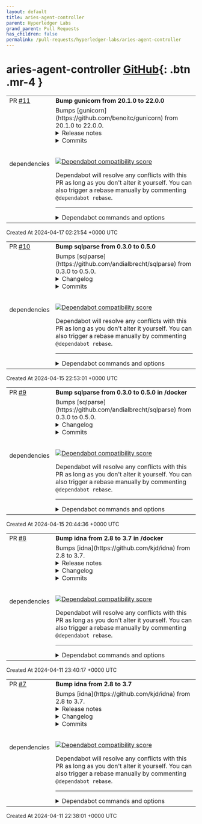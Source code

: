 ```yaml
---
layout: default
title: aries-agent-controller
parent: Hyperledger Labs
grand_parent: Pull Requests
has_children: false
permalink: /pull-requests/hyperledger-labs/aries-agent-controller
---
```


# aries-agent-controller <span class="fs-3 right-align">[GitHub](https://github.com/hyperledger-labs/aries-agent-controller){: .btn .mr-4 }</span>


<div>
    <table>
        <tr>
            <td>
                PR <a href="https://github.com/hyperledger-labs/aries-agent-controller/pull/11" class=".btn">#11</a>
            </td>
            <td>
                <b>
                    Bump gunicorn from 20.1.0 to 22.0.0
                </b>
            </td>
        </tr>
        <tr>
            <td>
                <span class="chip">dependencies</span>
            </td>
            <td>
                Bumps [gunicorn](https://github.com/benoitc/gunicorn) from 20.1.0 to 22.0.0.
<details>
<summary>Release notes</summary>
<p><em>Sourced from <a href="https://github.com/benoitc/gunicorn/releases">gunicorn's releases</a>.</em></p>
<blockquote>
<h2>Gunicorn 22.0 has been released</h2>
<p><strong>Gunicorn 22.0.0 has been released.</strong> This version fix the numerous security vulnerabilities. You're invited to upgrade asap your own installation.</p>
<p>Changes:</p>
<pre><code>22.0.0 - 2024-04-17
===================
<ul>
<li>use <code>utime</code> to notify workers liveness</li>
<li>migrate setup to pyproject.toml</li>
<li>fix numerous security vulnerabilities in HTTP parser (closing some request smuggling vectors)</li>
<li>parsing additional requests is no longer attempted past unsupported request framing</li>
<li>on HTTP versions &lt; 1.1 support for chunked transfer is refused (only used in exploits)</li>
<li>requests conflicting configured or passed SCRIPT_NAME now produce a verbose error</li>
<li>Trailer fields are no longer inspected for headers indicating secure scheme</li>
<li>support Python 3.12</li>
</ul>
<p>** Breaking changes **</p>
<ul>
<li>minimum version is Python 3.7</li>
<li>the limitations on valid characters in the HTTP method have been bounded to Internet Standards</li>
<li>requests specifying unsupported transfer coding (order) are refused by default (rare)</li>
<li>HTTP methods are no longer casefolded by default (IANA method registry contains none affected)</li>
<li>HTTP methods containing the number sign (#) are no longer accepted by default (rare)</li>
<li>HTTP versions &lt; 1.0 or &gt;= 2.0 are no longer accepted by default (rare, only HTTP/1.1 is supported)</li>
<li>HTTP versions consisting of multiple digits or containing a prefix/suffix are no longer accepted</li>
<li>HTTP header field names Gunicorn cannot safely map to variables are silently dropped, as in other software</li>
<li>HTTP headers with empty field name are refused by default (no legitimate use cases, used in exploits)</li>
<li>requests with both Transfer-Encoding and Content-Length are refused by default (such a message might indicate an attempt to perform request smuggling)</li>
<li>empty transfer codings are no longer permitted (reportedly seen with really old &amp; broken proxies)</li>
</ul>
<p>** SECURITY **</p>
<ul>
<li>fix CVE-2024-1135
</code></pre></li>
</ul>
<ol>
<li>Documentation is available there: <a href="https://docs.gunicorn.org/en/stable/news.html">https://docs.gunicorn.org/en/stable/news.html</a></li>
<li>Packages: <a href="https://pypi.org/project/gunicorn/">https://pypi.org/project/gunicorn/</a></li>
</ol>
<h2>Gunicorn 21.2.0 has been released</h2>
<p><strong>Gunicorn 21.2.0 has been released.</strong> This version fix the issue introduced in the threaded worker.</p>
<p>Changes:</p>
<pre><code>21.2.0 - 2023-07-19
===================
fix thread worker: revert change considering connection as idle .
&lt;/tr&gt;&lt;/table&gt; 
</code></pre>
</blockquote>
<p>... (truncated)</p>
</details>
<details>
<summary>Commits</summary>
<ul>
<li><a href="https://github.com/benoitc/gunicorn/commit/f63d59e4d73a8ee28748d2c700fb81c8780bc419"><code>f63d59e</code></a> bump to 22.0</li>
<li><a href="https://github.com/benoitc/gunicorn/commit/4ac81e0a1037ba5b570323be7430e09caa233e38"><code>4ac81e0</code></a> Merge pull request <a href="https://redirect.github.com/benoitc/gunicorn/issues/3175">#3175</a> from e-kwsm/typo</li>
<li><a href="https://github.com/benoitc/gunicorn/commit/401cecfaed85d79236c7a9a1f7d8946b01c466fc"><code>401cecf</code></a> Merge pull request <a href="https://redirect.github.com/benoitc/gunicorn/issues/3179">#3179</a> from dhdaines/exclude-eventlet-0360</li>
<li><a href="https://github.com/benoitc/gunicorn/commit/0243ec39ef4fc1b479ff4e1659e165f0b980b571"><code>0243ec3</code></a> fix(deps): exclude eventlet 0.36.0</li>
<li><a href="https://github.com/benoitc/gunicorn/commit/628a0bcb61ef3a211d67dfd68ad1ba161cccb3b8"><code>628a0bc</code></a> chore: fix typos</li>
<li><a href="https://github.com/benoitc/gunicorn/commit/88fc4a43152039c28096c8ba3eeadb3fbaa4aff9"><code>88fc4a4</code></a> Merge pull request <a href="https://redirect.github.com/benoitc/gunicorn/issues/3131">#3131</a> from pajod/patch-py12-rebased</li>
<li><a href="https://github.com/benoitc/gunicorn/commit/deae2fc4c5f93bfce59be5363055d4cd4ab1b0b6"><code>deae2fc</code></a> CI: back off the agressive timeout</li>
<li><a href="https://github.com/benoitc/gunicorn/commit/f4703824c323fe6867dce0e2f11013b8de319353"><code>f470382</code></a> docs: promise 3.12 compat</li>
<li><a href="https://github.com/benoitc/gunicorn/commit/5e30bfa6b1a3e1f2bde7feb514d1734d28f39231"><code>5e30bfa</code></a> add changelog to project.urls (updated for PEP621)</li>
<li><a href="https://github.com/benoitc/gunicorn/commit/481c3f9522edc58806a3efc5b49be4f202cc7700"><code>481c3f9</code></a> remove setup.cfg - overridden by pyproject.toml</li>
<li>Additional commits viewable in <a href="https://github.com/benoitc/gunicorn/compare/20.1.0...22.0.0">compare view</a></li>
</ul>
</details>
<br />


[![Dependabot compatibility score](https://dependabot-badges.githubapp.com/badges/compatibility_score?dependency-name=gunicorn&package-manager=pip&previous-version=20.1.0&new-version=22.0.0)](https://docs.github.com/en/github/managing-security-vulnerabilities/about-dependabot-security-updates#about-compatibility-scores)

Dependabot will resolve any conflicts with this PR as long as you don't alter it yourself. You can also trigger a rebase manually by commenting `@dependabot rebase`.

[//]: # (dependabot-automerge-start)
[//]: # (dependabot-automerge-end)

---

<details>
<summary>Dependabot commands and options</summary>
<br />

You can trigger Dependabot actions by commenting on this PR:
- `@dependabot rebase` will rebase this PR
- `@dependabot recreate` will recreate this PR, overwriting any edits that have been made to it
- `@dependabot merge` will merge this PR after your CI passes on it
- `@dependabot squash and merge` will squash and merge this PR after your CI passes on it
- `@dependabot cancel merge` will cancel a previously requested merge and block automerging
- `@dependabot reopen` will reopen this PR if it is closed
- `@dependabot close` will close this PR and stop Dependabot recreating it. You can achieve the same result by closing it manually
- `@dependabot show <dependency name> ignore conditions` will show all of the ignore conditions of the specified dependency
- `@dependabot ignore this major version` will close this PR and stop Dependabot creating any more for this major version (unless you reopen the PR or upgrade to it yourself)
- `@dependabot ignore this minor version` will close this PR and stop Dependabot creating any more for this minor version (unless you reopen the PR or upgrade to it yourself)
- `@dependabot ignore this dependency` will close this PR and stop Dependabot creating any more for this dependency (unless you reopen the PR or upgrade to it yourself)
You can disable automated security fix PRs for this repo from the [Security Alerts page](https://github.com/hyperledger-labs/aries-agent-controller/network/alerts).

</details>
            </td>
        </tr>
    </table>
    <div class="right-align">
        Created At 2024-04-17 02:21:54 +0000 UTC
    </div>
</div>

<div>
    <table>
        <tr>
            <td>
                PR <a href="https://github.com/hyperledger-labs/aries-agent-controller/pull/10" class=".btn">#10</a>
            </td>
            <td>
                <b>
                    Bump sqlparse from 0.3.0 to 0.5.0
                </b>
            </td>
        </tr>
        <tr>
            <td>
                <span class="chip">dependencies</span>
            </td>
            <td>
                Bumps [sqlparse](https://github.com/andialbrecht/sqlparse) from 0.3.0 to 0.5.0.
<details>
<summary>Changelog</summary>
<p><em>Sourced from <a href="https://github.com/andialbrecht/sqlparse/blob/master/CHANGELOG">sqlparse's changelog</a>.</em></p>
<blockquote>
<h2>Release 0.5.0 (Apr 13, 2024)</h2>
<p>Notable Changes</p>
<ul>
<li>Drop support for Python 3.5, 3.6, and 3.7.</li>
<li>Python 3.12 is now supported (pr725, by hugovk).</li>
<li>IMPORTANT: Fixes a potential denial of service attack (DOS) due to recursion
error for deeply nested statements. Instead of recursion error a generic
SQLParseError is raised. See the security advisory for details:
<a href="https://github.com/andialbrecht/sqlparse/security/advisories/GHSA-2m57-hf25-phgg">https://github.com/andialbrecht/sqlparse/security/advisories/GHSA-2m57-hf25-phgg</a>
The vulnerability was discovered by <a href="https://github.com/uriyay-jfrog"><code>@​uriyay-jfrog</code></a>. Thanks for reporting!</li>
</ul>
<p>Enhancements:</p>
<ul>
<li>Splitting statements now allows to remove the semicolon at the end.
Some database backends love statements without semicolon (issue742).</li>
<li>Support TypedLiterals in get_parameters (pr649, by Khrol).</li>
<li>Improve splitting of Transact SQL when using GO keyword (issue762).</li>
<li>Support for some JSON operators (issue682).</li>
<li>Improve formatting of statements containing JSON operators (issue542).</li>
<li>Support for BigQuery and Snowflake keywords (pr699, by griffatrasgo).</li>
<li>Support parsing of OVER clause (issue701, pr768 by r33s3n6).</li>
</ul>
<p>Bug Fixes</p>
<ul>
<li>Ignore dunder attributes when creating Tokens (issue672).</li>
<li>Allow operators to precede dollar-quoted strings (issue763).</li>
<li>Fix parsing of nested order clauses (issue745, pr746 by john-bodley).</li>
<li>Thread-safe initialization of Lexer class (issue730).</li>
<li>Classify TRUNCATE as DDL and GRANT/REVOKE as DCL keywords (based on pr719
by josuc1, thanks for bringing this up!).</li>
<li>Fix parsing of PRIMARY KEY (issue740).</li>
</ul>
<p>Other</p>
<ul>
<li>Optimize performance of matching function (pr799, by admachainz).</li>
</ul>
<h2>Release 0.4.4 (Apr 18, 2023)</h2>
<p>Notable Changes</p>
<ul>
<li>IMPORTANT: This release fixes a security vulnerability in the
parser where a regular expression vulnerable to ReDOS (Regular
Expression Denial of Service) was used. See the security advisory
for details: <a href="https://github.com/andialbrecht/sqlparse/security/advisories/GHSA-rrm6-wvj7-cwh2">https://github.com/andialbrecht/sqlparse/security/advisories/GHSA-rrm6-wvj7-cwh2</a>
The vulnerability was discovered by <a href="https://github.com/erik-krogh"><code>@​erik-krogh</code></a> from GitHub
Security Lab (GHSL). Thanks for reporting!</li>
</ul>
<!-- raw HTML omitted -->
</blockquote>
<p>... (truncated)</p>
</details>
<details>
<summary>Commits</summary>
<ul>
<li><a href="https://github.com/andialbrecht/sqlparse/commit/ddbd0ec3592545c914fe71e47118c04582d8bfb0"><code>ddbd0ec</code></a> Bump version.</li>
<li><a href="https://github.com/andialbrecht/sqlparse/commit/29f2e0a6609ddc1fa248faef1bc41616043c544e"><code>29f2e0a</code></a> Raise recursion limit for tests.</li>
<li><a href="https://github.com/andialbrecht/sqlparse/commit/b4a39d9850969b4e1d6940d32094ee0b42a2cf03"><code>b4a39d9</code></a> Raise SQLParseError instead of RecursionError.</li>
<li><a href="https://github.com/andialbrecht/sqlparse/commit/f1bcf2f8a7ddf6854c99990c56ff5394f4981d58"><code>f1bcf2f</code></a> Update AUHTORS and Changelog.</li>
<li><a href="https://github.com/andialbrecht/sqlparse/commit/e03b74e608b71dd06824c2cb42421c0d790248e3"><code>e03b74e</code></a> Fix Function.get_parameters(), add Funtion.get_window()</li>
<li><a href="https://github.com/andialbrecht/sqlparse/commit/617b8f6cd3c55bacf2c80130901508518753f7e1"><code>617b8f6</code></a> Add OVER clause, and group it into Function (fixes <a href="https://redirect.github.com/andialbrecht/sqlparse/issues/701">#701</a>)</li>
<li><a href="https://github.com/andialbrecht/sqlparse/commit/d8f81471cfc2c39ac43128e2a0c8cc67c313cc40"><code>d8f8147</code></a> Update AUHTORS and Changelog.</li>
<li><a href="https://github.com/andialbrecht/sqlparse/commit/012c9f10c8ddfa47ccf17ead28122492155cf6fc"><code>012c9f1</code></a> Optimize sqlparse.utils.imt().</li>
<li><a href="https://github.com/andialbrecht/sqlparse/commit/46971e5a804b29e7dbd437155a8ceffab8ef1cd5"><code>46971e5</code></a> Fix parsing of PRIMARY KEY (fixes <a href="https://redirect.github.com/andialbrecht/sqlparse/issues/740">#740</a>).</li>
<li><a href="https://github.com/andialbrecht/sqlparse/commit/fc4b0beab89c5598d556572cb6db0165affb017b"><code>fc4b0be</code></a> Code cleanup.</li>
<li>Additional commits viewable in <a href="https://github.com/andialbrecht/sqlparse/compare/0.3.0...0.5.0">compare view</a></li>
</ul>
</details>
<br />


[![Dependabot compatibility score](https://dependabot-badges.githubapp.com/badges/compatibility_score?dependency-name=sqlparse&package-manager=pip&previous-version=0.3.0&new-version=0.5.0)](https://docs.github.com/en/github/managing-security-vulnerabilities/about-dependabot-security-updates#about-compatibility-scores)

Dependabot will resolve any conflicts with this PR as long as you don't alter it yourself. You can also trigger a rebase manually by commenting `@dependabot rebase`.

[//]: # (dependabot-automerge-start)
[//]: # (dependabot-automerge-end)

---

<details>
<summary>Dependabot commands and options</summary>
<br />

You can trigger Dependabot actions by commenting on this PR:
- `@dependabot rebase` will rebase this PR
- `@dependabot recreate` will recreate this PR, overwriting any edits that have been made to it
- `@dependabot merge` will merge this PR after your CI passes on it
- `@dependabot squash and merge` will squash and merge this PR after your CI passes on it
- `@dependabot cancel merge` will cancel a previously requested merge and block automerging
- `@dependabot reopen` will reopen this PR if it is closed
- `@dependabot close` will close this PR and stop Dependabot recreating it. You can achieve the same result by closing it manually
- `@dependabot show <dependency name> ignore conditions` will show all of the ignore conditions of the specified dependency
- `@dependabot ignore this major version` will close this PR and stop Dependabot creating any more for this major version (unless you reopen the PR or upgrade to it yourself)
- `@dependabot ignore this minor version` will close this PR and stop Dependabot creating any more for this minor version (unless you reopen the PR or upgrade to it yourself)
- `@dependabot ignore this dependency` will close this PR and stop Dependabot creating any more for this dependency (unless you reopen the PR or upgrade to it yourself)
You can disable automated security fix PRs for this repo from the [Security Alerts page](https://github.com/hyperledger-labs/aries-agent-controller/network/alerts).

</details>
            </td>
        </tr>
    </table>
    <div class="right-align">
        Created At 2024-04-15 22:53:01 +0000 UTC
    </div>
</div>

<div>
    <table>
        <tr>
            <td>
                PR <a href="https://github.com/hyperledger-labs/aries-agent-controller/pull/9" class=".btn">#9</a>
            </td>
            <td>
                <b>
                    Bump sqlparse from 0.3.0 to 0.5.0 in /docker
                </b>
            </td>
        </tr>
        <tr>
            <td>
                <span class="chip">dependencies</span>
            </td>
            <td>
                Bumps [sqlparse](https://github.com/andialbrecht/sqlparse) from 0.3.0 to 0.5.0.
<details>
<summary>Changelog</summary>
<p><em>Sourced from <a href="https://github.com/andialbrecht/sqlparse/blob/master/CHANGELOG">sqlparse's changelog</a>.</em></p>
<blockquote>
<h2>Release 0.5.0 (Apr 13, 2024)</h2>
<p>Notable Changes</p>
<ul>
<li>Drop support for Python 3.5, 3.6, and 3.7.</li>
<li>Python 3.12 is now supported (pr725, by hugovk).</li>
<li>IMPORTANT: Fixes a potential denial of service attack (DOS) due to recursion
error for deeply nested statements. Instead of recursion error a generic
SQLParseError is raised. See the security advisory for details:
<a href="https://github.com/andialbrecht/sqlparse/security/advisories/GHSA-2m57-hf25-phgg">https://github.com/andialbrecht/sqlparse/security/advisories/GHSA-2m57-hf25-phgg</a>
The vulnerability was discovered by <a href="https://github.com/uriyay-jfrog"><code>@​uriyay-jfrog</code></a>. Thanks for reporting!</li>
</ul>
<p>Enhancements:</p>
<ul>
<li>Splitting statements now allows to remove the semicolon at the end.
Some database backends love statements without semicolon (issue742).</li>
<li>Support TypedLiterals in get_parameters (pr649, by Khrol).</li>
<li>Improve splitting of Transact SQL when using GO keyword (issue762).</li>
<li>Support for some JSON operators (issue682).</li>
<li>Improve formatting of statements containing JSON operators (issue542).</li>
<li>Support for BigQuery and Snowflake keywords (pr699, by griffatrasgo).</li>
<li>Support parsing of OVER clause (issue701, pr768 by r33s3n6).</li>
</ul>
<p>Bug Fixes</p>
<ul>
<li>Ignore dunder attributes when creating Tokens (issue672).</li>
<li>Allow operators to precede dollar-quoted strings (issue763).</li>
<li>Fix parsing of nested order clauses (issue745, pr746 by john-bodley).</li>
<li>Thread-safe initialization of Lexer class (issue730).</li>
<li>Classify TRUNCATE as DDL and GRANT/REVOKE as DCL keywords (based on pr719
by josuc1, thanks for bringing this up!).</li>
<li>Fix parsing of PRIMARY KEY (issue740).</li>
</ul>
<p>Other</p>
<ul>
<li>Optimize performance of matching function (pr799, by admachainz).</li>
</ul>
<h2>Release 0.4.4 (Apr 18, 2023)</h2>
<p>Notable Changes</p>
<ul>
<li>IMPORTANT: This release fixes a security vulnerability in the
parser where a regular expression vulnerable to ReDOS (Regular
Expression Denial of Service) was used. See the security advisory
for details: <a href="https://github.com/andialbrecht/sqlparse/security/advisories/GHSA-rrm6-wvj7-cwh2">https://github.com/andialbrecht/sqlparse/security/advisories/GHSA-rrm6-wvj7-cwh2</a>
The vulnerability was discovered by <a href="https://github.com/erik-krogh"><code>@​erik-krogh</code></a> from GitHub
Security Lab (GHSL). Thanks for reporting!</li>
</ul>
<!-- raw HTML omitted -->
</blockquote>
<p>... (truncated)</p>
</details>
<details>
<summary>Commits</summary>
<ul>
<li><a href="https://github.com/andialbrecht/sqlparse/commit/ddbd0ec3592545c914fe71e47118c04582d8bfb0"><code>ddbd0ec</code></a> Bump version.</li>
<li><a href="https://github.com/andialbrecht/sqlparse/commit/29f2e0a6609ddc1fa248faef1bc41616043c544e"><code>29f2e0a</code></a> Raise recursion limit for tests.</li>
<li><a href="https://github.com/andialbrecht/sqlparse/commit/b4a39d9850969b4e1d6940d32094ee0b42a2cf03"><code>b4a39d9</code></a> Raise SQLParseError instead of RecursionError.</li>
<li><a href="https://github.com/andialbrecht/sqlparse/commit/f1bcf2f8a7ddf6854c99990c56ff5394f4981d58"><code>f1bcf2f</code></a> Update AUHTORS and Changelog.</li>
<li><a href="https://github.com/andialbrecht/sqlparse/commit/e03b74e608b71dd06824c2cb42421c0d790248e3"><code>e03b74e</code></a> Fix Function.get_parameters(), add Funtion.get_window()</li>
<li><a href="https://github.com/andialbrecht/sqlparse/commit/617b8f6cd3c55bacf2c80130901508518753f7e1"><code>617b8f6</code></a> Add OVER clause, and group it into Function (fixes <a href="https://redirect.github.com/andialbrecht/sqlparse/issues/701">#701</a>)</li>
<li><a href="https://github.com/andialbrecht/sqlparse/commit/d8f81471cfc2c39ac43128e2a0c8cc67c313cc40"><code>d8f8147</code></a> Update AUHTORS and Changelog.</li>
<li><a href="https://github.com/andialbrecht/sqlparse/commit/012c9f10c8ddfa47ccf17ead28122492155cf6fc"><code>012c9f1</code></a> Optimize sqlparse.utils.imt().</li>
<li><a href="https://github.com/andialbrecht/sqlparse/commit/46971e5a804b29e7dbd437155a8ceffab8ef1cd5"><code>46971e5</code></a> Fix parsing of PRIMARY KEY (fixes <a href="https://redirect.github.com/andialbrecht/sqlparse/issues/740">#740</a>).</li>
<li><a href="https://github.com/andialbrecht/sqlparse/commit/fc4b0beab89c5598d556572cb6db0165affb017b"><code>fc4b0be</code></a> Code cleanup.</li>
<li>Additional commits viewable in <a href="https://github.com/andialbrecht/sqlparse/compare/0.3.0...0.5.0">compare view</a></li>
</ul>
</details>
<br />


[![Dependabot compatibility score](https://dependabot-badges.githubapp.com/badges/compatibility_score?dependency-name=sqlparse&package-manager=pip&previous-version=0.3.0&new-version=0.5.0)](https://docs.github.com/en/github/managing-security-vulnerabilities/about-dependabot-security-updates#about-compatibility-scores)

Dependabot will resolve any conflicts with this PR as long as you don't alter it yourself. You can also trigger a rebase manually by commenting `@dependabot rebase`.

[//]: # (dependabot-automerge-start)
[//]: # (dependabot-automerge-end)

---

<details>
<summary>Dependabot commands and options</summary>
<br />

You can trigger Dependabot actions by commenting on this PR:
- `@dependabot rebase` will rebase this PR
- `@dependabot recreate` will recreate this PR, overwriting any edits that have been made to it
- `@dependabot merge` will merge this PR after your CI passes on it
- `@dependabot squash and merge` will squash and merge this PR after your CI passes on it
- `@dependabot cancel merge` will cancel a previously requested merge and block automerging
- `@dependabot reopen` will reopen this PR if it is closed
- `@dependabot close` will close this PR and stop Dependabot recreating it. You can achieve the same result by closing it manually
- `@dependabot show <dependency name> ignore conditions` will show all of the ignore conditions of the specified dependency
- `@dependabot ignore this major version` will close this PR and stop Dependabot creating any more for this major version (unless you reopen the PR or upgrade to it yourself)
- `@dependabot ignore this minor version` will close this PR and stop Dependabot creating any more for this minor version (unless you reopen the PR or upgrade to it yourself)
- `@dependabot ignore this dependency` will close this PR and stop Dependabot creating any more for this dependency (unless you reopen the PR or upgrade to it yourself)
You can disable automated security fix PRs for this repo from the [Security Alerts page](https://github.com/hyperledger-labs/aries-agent-controller/network/alerts).

</details>
            </td>
        </tr>
    </table>
    <div class="right-align">
        Created At 2024-04-15 20:44:36 +0000 UTC
    </div>
</div>

<div>
    <table>
        <tr>
            <td>
                PR <a href="https://github.com/hyperledger-labs/aries-agent-controller/pull/8" class=".btn">#8</a>
            </td>
            <td>
                <b>
                    Bump idna from 2.8 to 3.7 in /docker
                </b>
            </td>
        </tr>
        <tr>
            <td>
                <span class="chip">dependencies</span>
            </td>
            <td>
                Bumps [idna](https://github.com/kjd/idna) from 2.8 to 3.7.
<details>
<summary>Release notes</summary>
<p><em>Sourced from <a href="https://github.com/kjd/idna/releases">idna's releases</a>.</em></p>
<blockquote>
<h2>v3.7</h2>
<h2>What's Changed</h2>
<ul>
<li>Fix issue where specially crafted inputs to encode() could take exceptionally long amount of time to process. [CVE-2024-3651]</li>
</ul>
<p>Thanks to Guido Vranken for reporting the issue.</p>
<p><strong>Full Changelog</strong>: <a href="https://github.com/kjd/idna/compare/v3.6...v3.7">https://github.com/kjd/idna/compare/v3.6...v3.7</a></p>
</blockquote>
</details>
<details>
<summary>Changelog</summary>
<p><em>Sourced from <a href="https://github.com/kjd/idna/blob/master/HISTORY.rst">idna's changelog</a>.</em></p>
<blockquote>
<p>3.7 (2024-04-11)
++++++++++++++++</p>
<ul>
<li>Fix issue where specially crafted inputs to encode() could
take exceptionally long amount of time to process. [CVE-2024-3651]</li>
</ul>
<p>Thanks to Guido Vranken for reporting the issue.</p>
<p>3.6 (2023-11-25)
++++++++++++++++</p>
<ul>
<li>Fix regression to include tests in source distribution.</li>
</ul>
<p>3.5 (2023-11-24)
++++++++++++++++</p>
<ul>
<li>Update to Unicode 15.1.0</li>
<li>String codec name is now &quot;idna2008&quot; as overriding the system codec
&quot;idna&quot; was not working.</li>
<li>Fix typing error for codec encoding</li>
<li>&quot;setup.cfg&quot; has been added for this release due to some downstream
lack of adherence to PEP 517. Should be removed in a future release
so please prepare accordingly.</li>
<li>Removed reliance on a symlink for the &quot;idna-data&quot; tool to comport
with PEP 517 and the Python Packaging User Guide for sdist archives.</li>
<li>Added security reporting protocol for project</li>
</ul>
<p>Thanks Jon Ribbens, Diogo Teles Sant'Anna, Wu Tingfeng for contributions
to this release.</p>
<p>3.4 (2022-09-14)
++++++++++++++++</p>
<ul>
<li>Update to Unicode 15.0.0</li>
<li>Migrate to pyproject.toml for build information (PEP 621)</li>
<li>Correct another instance where generic exception was raised instead of
IDNAError for malformed input</li>
<li>Source distribution uses zeroized file ownership for improved
reproducibility</li>
</ul>
<p>Thanks to Seth Michael Larson for contributions to this release.</p>
<p>3.3 (2021-10-13)
++++++++++++++++</p>
<ul>
<li>Update to Unicode 14.0.0</li>
<li>Update to in-line type annotations</li>
<li>Throw IDNAError exception correctly for some malformed input</li>
<li>Advertise support for Python 3.10</li>
<li>Improve testing regime on Github</li>
</ul>
<!-- raw HTML omitted -->
</blockquote>
<p>... (truncated)</p>
</details>
<details>
<summary>Commits</summary>
<ul>
<li><a href="https://github.com/kjd/idna/commit/1d365e17e10d72d0b7876316fc7b9ca0eebdd38d"><code>1d365e1</code></a> Release v3.7</li>
<li><a href="https://github.com/kjd/idna/commit/c1b3154939907fab67c5754346afaebe165ce8e6"><code>c1b3154</code></a> Merge pull request <a href="https://redirect.github.com/kjd/idna/issues/172">#172</a> from kjd/optimize-contextj</li>
<li><a href="https://github.com/kjd/idna/commit/0394ec76ff022813e770ba1fd89658790ea35623"><code>0394ec7</code></a> Merge branch 'master' into optimize-contextj</li>
<li><a href="https://github.com/kjd/idna/commit/cd58a23173d2b0a40b95ee680baf3e59e8d33966"><code>cd58a23</code></a> Merge pull request <a href="https://redirect.github.com/kjd/idna/issues/152">#152</a> from elliotwutingfeng/dev</li>
<li><a href="https://github.com/kjd/idna/commit/5beb28b9dd77912c0dd656d8b0fdba3eb80222e7"><code>5beb28b</code></a> More efficient resolution of joiner contexts</li>
<li><a href="https://github.com/kjd/idna/commit/1b121483ed04d9576a1291758f537e1318cddc8b"><code>1b12148</code></a> Update ossf/scorecard-action to v2.3.1</li>
<li><a href="https://github.com/kjd/idna/commit/d516b874c3388047934938a500c7488d52c4e067"><code>d516b87</code></a> Update Github actions/checkout to v4</li>
<li><a href="https://github.com/kjd/idna/commit/c095c75943413c75ebf8ac74179757031b7f80b7"><code>c095c75</code></a> Merge branch 'master' into dev</li>
<li><a href="https://github.com/kjd/idna/commit/60a0a4cb61ec6834d74306bd8a1fa46daac94c98"><code>60a0a4c</code></a> Fix typo in GitHub Actions workflow key</li>
<li><a href="https://github.com/kjd/idna/commit/5918a0ef8034379c2e409ae93ee11d24295bb201"><code>5918a0e</code></a> Merge branch 'master' into dev</li>
<li>Additional commits viewable in <a href="https://github.com/kjd/idna/compare/v2.8...v3.7">compare view</a></li>
</ul>
</details>
<br />


[![Dependabot compatibility score](https://dependabot-badges.githubapp.com/badges/compatibility_score?dependency-name=idna&package-manager=pip&previous-version=2.8&new-version=3.7)](https://docs.github.com/en/github/managing-security-vulnerabilities/about-dependabot-security-updates#about-compatibility-scores)

Dependabot will resolve any conflicts with this PR as long as you don't alter it yourself. You can also trigger a rebase manually by commenting `@dependabot rebase`.

[//]: # (dependabot-automerge-start)
[//]: # (dependabot-automerge-end)

---

<details>
<summary>Dependabot commands and options</summary>
<br />

You can trigger Dependabot actions by commenting on this PR:
- `@dependabot rebase` will rebase this PR
- `@dependabot recreate` will recreate this PR, overwriting any edits that have been made to it
- `@dependabot merge` will merge this PR after your CI passes on it
- `@dependabot squash and merge` will squash and merge this PR after your CI passes on it
- `@dependabot cancel merge` will cancel a previously requested merge and block automerging
- `@dependabot reopen` will reopen this PR if it is closed
- `@dependabot close` will close this PR and stop Dependabot recreating it. You can achieve the same result by closing it manually
- `@dependabot show <dependency name> ignore conditions` will show all of the ignore conditions of the specified dependency
- `@dependabot ignore this major version` will close this PR and stop Dependabot creating any more for this major version (unless you reopen the PR or upgrade to it yourself)
- `@dependabot ignore this minor version` will close this PR and stop Dependabot creating any more for this minor version (unless you reopen the PR or upgrade to it yourself)
- `@dependabot ignore this dependency` will close this PR and stop Dependabot creating any more for this dependency (unless you reopen the PR or upgrade to it yourself)
You can disable automated security fix PRs for this repo from the [Security Alerts page](https://github.com/hyperledger-labs/aries-agent-controller/network/alerts).

</details>
            </td>
        </tr>
    </table>
    <div class="right-align">
        Created At 2024-04-11 23:40:17 +0000 UTC
    </div>
</div>

<div>
    <table>
        <tr>
            <td>
                PR <a href="https://github.com/hyperledger-labs/aries-agent-controller/pull/7" class=".btn">#7</a>
            </td>
            <td>
                <b>
                    Bump idna from 2.8 to 3.7
                </b>
            </td>
        </tr>
        <tr>
            <td>
                <span class="chip">dependencies</span>
            </td>
            <td>
                Bumps [idna](https://github.com/kjd/idna) from 2.8 to 3.7.
<details>
<summary>Release notes</summary>
<p><em>Sourced from <a href="https://github.com/kjd/idna/releases">idna's releases</a>.</em></p>
<blockquote>
<h2>v3.7</h2>
<h2>What's Changed</h2>
<ul>
<li>Fix issue where specially crafted inputs to encode() could take exceptionally long amount of time to process. [CVE-2024-3651]</li>
</ul>
<p>Thanks to Guido Vranken for reporting the issue.</p>
<p><strong>Full Changelog</strong>: <a href="https://github.com/kjd/idna/compare/v3.6...v3.7">https://github.com/kjd/idna/compare/v3.6...v3.7</a></p>
</blockquote>
</details>
<details>
<summary>Changelog</summary>
<p><em>Sourced from <a href="https://github.com/kjd/idna/blob/master/HISTORY.rst">idna's changelog</a>.</em></p>
<blockquote>
<p>3.7 (2024-04-11)
++++++++++++++++</p>
<ul>
<li>Fix issue where specially crafted inputs to encode() could
take exceptionally long amount of time to process. [CVE-2024-3651]</li>
</ul>
<p>Thanks to Guido Vranken for reporting the issue.</p>
<p>3.6 (2023-11-25)
++++++++++++++++</p>
<ul>
<li>Fix regression to include tests in source distribution.</li>
</ul>
<p>3.5 (2023-11-24)
++++++++++++++++</p>
<ul>
<li>Update to Unicode 15.1.0</li>
<li>String codec name is now &quot;idna2008&quot; as overriding the system codec
&quot;idna&quot; was not working.</li>
<li>Fix typing error for codec encoding</li>
<li>&quot;setup.cfg&quot; has been added for this release due to some downstream
lack of adherence to PEP 517. Should be removed in a future release
so please prepare accordingly.</li>
<li>Removed reliance on a symlink for the &quot;idna-data&quot; tool to comport
with PEP 517 and the Python Packaging User Guide for sdist archives.</li>
<li>Added security reporting protocol for project</li>
</ul>
<p>Thanks Jon Ribbens, Diogo Teles Sant'Anna, Wu Tingfeng for contributions
to this release.</p>
<p>3.4 (2022-09-14)
++++++++++++++++</p>
<ul>
<li>Update to Unicode 15.0.0</li>
<li>Migrate to pyproject.toml for build information (PEP 621)</li>
<li>Correct another instance where generic exception was raised instead of
IDNAError for malformed input</li>
<li>Source distribution uses zeroized file ownership for improved
reproducibility</li>
</ul>
<p>Thanks to Seth Michael Larson for contributions to this release.</p>
<p>3.3 (2021-10-13)
++++++++++++++++</p>
<ul>
<li>Update to Unicode 14.0.0</li>
<li>Update to in-line type annotations</li>
<li>Throw IDNAError exception correctly for some malformed input</li>
<li>Advertise support for Python 3.10</li>
<li>Improve testing regime on Github</li>
</ul>
<!-- raw HTML omitted -->
</blockquote>
<p>... (truncated)</p>
</details>
<details>
<summary>Commits</summary>
<ul>
<li><a href="https://github.com/kjd/idna/commit/1d365e17e10d72d0b7876316fc7b9ca0eebdd38d"><code>1d365e1</code></a> Release v3.7</li>
<li><a href="https://github.com/kjd/idna/commit/c1b3154939907fab67c5754346afaebe165ce8e6"><code>c1b3154</code></a> Merge pull request <a href="https://redirect.github.com/kjd/idna/issues/172">#172</a> from kjd/optimize-contextj</li>
<li><a href="https://github.com/kjd/idna/commit/0394ec76ff022813e770ba1fd89658790ea35623"><code>0394ec7</code></a> Merge branch 'master' into optimize-contextj</li>
<li><a href="https://github.com/kjd/idna/commit/cd58a23173d2b0a40b95ee680baf3e59e8d33966"><code>cd58a23</code></a> Merge pull request <a href="https://redirect.github.com/kjd/idna/issues/152">#152</a> from elliotwutingfeng/dev</li>
<li><a href="https://github.com/kjd/idna/commit/5beb28b9dd77912c0dd656d8b0fdba3eb80222e7"><code>5beb28b</code></a> More efficient resolution of joiner contexts</li>
<li><a href="https://github.com/kjd/idna/commit/1b121483ed04d9576a1291758f537e1318cddc8b"><code>1b12148</code></a> Update ossf/scorecard-action to v2.3.1</li>
<li><a href="https://github.com/kjd/idna/commit/d516b874c3388047934938a500c7488d52c4e067"><code>d516b87</code></a> Update Github actions/checkout to v4</li>
<li><a href="https://github.com/kjd/idna/commit/c095c75943413c75ebf8ac74179757031b7f80b7"><code>c095c75</code></a> Merge branch 'master' into dev</li>
<li><a href="https://github.com/kjd/idna/commit/60a0a4cb61ec6834d74306bd8a1fa46daac94c98"><code>60a0a4c</code></a> Fix typo in GitHub Actions workflow key</li>
<li><a href="https://github.com/kjd/idna/commit/5918a0ef8034379c2e409ae93ee11d24295bb201"><code>5918a0e</code></a> Merge branch 'master' into dev</li>
<li>Additional commits viewable in <a href="https://github.com/kjd/idna/compare/v2.8...v3.7">compare view</a></li>
</ul>
</details>
<br />


[![Dependabot compatibility score](https://dependabot-badges.githubapp.com/badges/compatibility_score?dependency-name=idna&package-manager=pip&previous-version=2.8&new-version=3.7)](https://docs.github.com/en/github/managing-security-vulnerabilities/about-dependabot-security-updates#about-compatibility-scores)

Dependabot will resolve any conflicts with this PR as long as you don't alter it yourself. You can also trigger a rebase manually by commenting `@dependabot rebase`.

[//]: # (dependabot-automerge-start)
[//]: # (dependabot-automerge-end)

---

<details>
<summary>Dependabot commands and options</summary>
<br />

You can trigger Dependabot actions by commenting on this PR:
- `@dependabot rebase` will rebase this PR
- `@dependabot recreate` will recreate this PR, overwriting any edits that have been made to it
- `@dependabot merge` will merge this PR after your CI passes on it
- `@dependabot squash and merge` will squash and merge this PR after your CI passes on it
- `@dependabot cancel merge` will cancel a previously requested merge and block automerging
- `@dependabot reopen` will reopen this PR if it is closed
- `@dependabot close` will close this PR and stop Dependabot recreating it. You can achieve the same result by closing it manually
- `@dependabot show <dependency name> ignore conditions` will show all of the ignore conditions of the specified dependency
- `@dependabot ignore this major version` will close this PR and stop Dependabot creating any more for this major version (unless you reopen the PR or upgrade to it yourself)
- `@dependabot ignore this minor version` will close this PR and stop Dependabot creating any more for this minor version (unless you reopen the PR or upgrade to it yourself)
- `@dependabot ignore this dependency` will close this PR and stop Dependabot creating any more for this dependency (unless you reopen the PR or upgrade to it yourself)
You can disable automated security fix PRs for this repo from the [Security Alerts page](https://github.com/hyperledger-labs/aries-agent-controller/network/alerts).

</details>
            </td>
        </tr>
    </table>
    <div class="right-align">
        Created At 2024-04-11 22:38:01 +0000 UTC
    </div>
</div>

